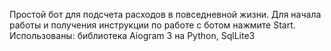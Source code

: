 Простой бот для подсчета расходов в повседневной жизни.
Для начала работы и получения инструкции по работе с ботом нажмите Start.
Использованы: библиотека Aiogram 3 на Python, SqlLite3 
